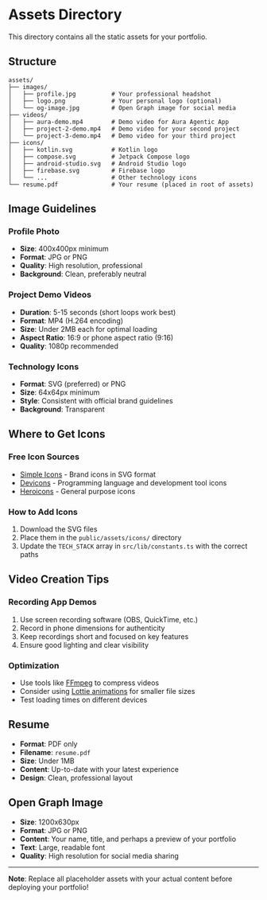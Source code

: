 # Assets Directory

This directory contains all the static assets for your portfolio.

## Structure

```
assets/
├── images/
│   ├── profile.jpg          # Your professional headshot
│   ├── logo.png             # Your personal logo (optional)
│   └── og-image.jpg         # Open Graph image for social media
├── videos/
│   ├── aura-demo.mp4        # Demo video for Aura Agentic App
│   ├── project-2-demo.mp4   # Demo video for your second project
│   └── project-3-demo.mp4   # Demo video for your third project
├── icons/
│   ├── kotlin.svg           # Kotlin logo
│   ├── compose.svg          # Jetpack Compose logo
│   ├── android-studio.svg   # Android Studio logo
│   ├── firebase.svg         # Firebase logo
│   └── ...                  # Other technology icons
└── resume.pdf               # Your resume (placed in root of assets)
```

## Image Guidelines

### Profile Photo
- **Size**: 400x400px minimum
- **Format**: JPG or PNG
- **Quality**: High resolution, professional
- **Background**: Clean, preferably neutral

### Project Demo Videos
- **Duration**: 5-15 seconds (short loops work best)
- **Format**: MP4 (H.264 encoding)
- **Size**: Under 2MB each for optimal loading
- **Aspect Ratio**: 16:9 or phone aspect ratio (9:16)
- **Quality**: 1080p recommended

### Technology Icons
- **Format**: SVG (preferred) or PNG
- **Size**: 64x64px minimum
- **Style**: Consistent with official brand guidelines
- **Background**: Transparent

## Where to Get Icons

### Free Icon Sources
- [Simple Icons](https://simpleicons.org/) - Brand icons in SVG format
- [Devicons](https://devicon.dev/) - Programming language and development tool icons
- [Heroicons](https://heroicons.com/) - General purpose icons

### How to Add Icons
1. Download the SVG files
2. Place them in the `public/assets/icons/` directory
3. Update the `TECH_STACK` array in `src/lib/constants.ts` with the correct paths

## Video Creation Tips

### Recording App Demos
1. Use screen recording software (OBS, QuickTime, etc.)
2. Record in phone dimensions for authenticity
3. Keep recordings short and focused on key features
4. Ensure good lighting and clear visibility

### Optimization
- Use tools like [FFmpeg](https://ffmpeg.org/) to compress videos
- Consider using [Lottie animations](https://lottiefiles.com/) for smaller file sizes
- Test loading times on different devices

## Resume
- **Format**: PDF only
- **Filename**: `resume.pdf`
- **Size**: Under 1MB
- **Content**: Up-to-date with your latest experience
- **Design**: Clean, professional layout

## Open Graph Image
- **Size**: 1200x630px
- **Format**: JPG or PNG
- **Content**: Your name, title, and perhaps a preview of your portfolio
- **Text**: Large, readable font
- **Quality**: High resolution for social media sharing

---

**Note**: Replace all placeholder assets with your actual content before deploying your portfolio!
